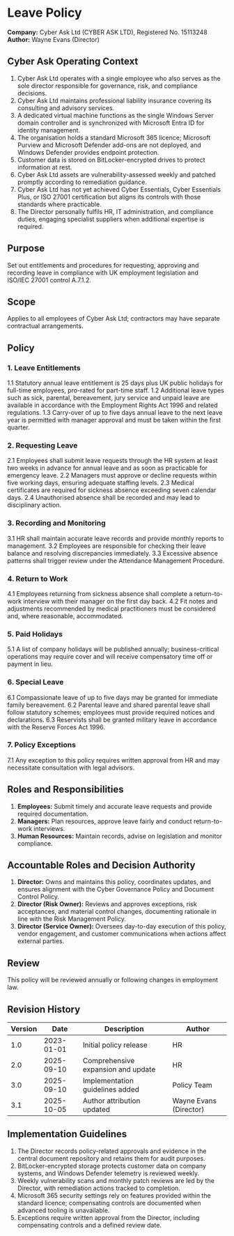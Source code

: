 # Leave Policy

**Company:** Cyber Ask Ltd (CYBER ASK LTD), Registered No. 15113248
**Author:** Wayne Evans (Director)

## Cyber Ask Operating Context

1. Cyber Ask Ltd operates with a single employee who also serves as the sole director responsible for governance, risk, and compliance decisions.
2. Cyber Ask Ltd maintains professional liability insurance covering its consulting and advisory services.
3. A dedicated virtual machine functions as the single Windows Server domain controller and is synchronized with Microsoft Entra ID for identity management.
4. The organisation holds a standard Microsoft 365 licence; Microsoft Purview and Microsoft Defender add-ons are not deployed, and Windows Defender provides endpoint protection.
5. Customer data is stored on BitLocker-encrypted drives to protect information at rest.
6. Cyber Ask Ltd assets are vulnerability-assessed weekly and patched promptly according to remediation guidance.
7. Cyber Ask Ltd has not yet achieved Cyber Essentials, Cyber Essentials Plus, or ISO 27001 certification but aligns its controls with those standards where practicable.
8. The Director personally fulfils HR, IT administration, and compliance duties, engaging specialist suppliers when additional expertise is required.



## Purpose
Set out entitlements and procedures for requesting, approving and recording leave in compliance with UK employment legislation and ISO/IEC 27001 control A.7.1.2.

## Scope
Applies to all employees of Cyber Ask Ltd; contractors may have separate contractual arrangements.

## Policy
### 1. Leave Entitlements
1.1 Statutory annual leave entitlement is 25 days plus UK public holidays for full-time employees, pro-rated for part-time staff.
1.2 Additional leave types such as sick, parental, bereavement, jury service and unpaid leave are available in accordance with the Employment Rights Act 1996 and related regulations.
1.3 Carry-over of up to five days annual leave to the next leave year is permitted with manager approval and must be taken within the first quarter.

### 2. Requesting Leave
2.1 Employees shall submit leave requests through the HR system at least two weeks in advance for annual leave and as soon as practicable for emergency leave.
2.2 Managers must approve or decline requests within five working days, ensuring adequate staffing levels.
2.3 Medical certificates are required for sickness absence exceeding seven calendar days.
2.4 Unauthorised absence shall be recorded and may lead to disciplinary action.

### 3. Recording and Monitoring
3.1 HR shall maintain accurate leave records and provide monthly reports to management.
3.2 Employees are responsible for checking their leave balance and resolving discrepancies immediately.
3.3 Excessive absence patterns shall trigger review under the Attendance Management Procedure.

### 4. Return to Work
4.1 Employees returning from sickness absence shall complete a return-to-work interview with their manager on the first day back.
4.2 Fit notes and adjustments recommended by medical practitioners must be considered and, where reasonable, accommodated.

### 5. Paid Holidays
5.1 A list of company holidays will be published annually; business-critical operations may require cover and will receive compensatory time off or payment in lieu.

### 6. Special Leave
6.1 Compassionate leave of up to five days may be granted for immediate family bereavement.
6.2 Parental leave and shared parental leave shall follow statutory schemes; employees must provide required notices and declarations.
6.3 Reservists shall be granted military leave in accordance with the Reserve Forces Act 1996.

### 7. Policy Exceptions
7.1 Any exception to this policy requires written approval from HR and may necessitate consultation with legal advisors.

## Roles and Responsibilities
1. **Employees:** Submit timely and accurate leave requests and provide required documentation.
2. **Managers:** Plan resources, approve leave fairly and conduct return-to-work interviews.
3. **Human Resources:** Maintain records, advise on legislation and monitor compliance.

## Accountable Roles and Decision Authority

1. **Director:** Owns and maintains this policy, coordinates updates, and ensures alignment with the Cyber Governance Policy and Document Control Policy.
2. **Director (Risk Owner):** Reviews and approves exceptions, risk acceptances, and material control changes, documenting rationale in line with the Risk Management Policy.
3. **Director (Service Owner):** Oversees day-to-day execution of this policy, vendor engagement, and customer communications when actions affect external parties.


## Review
This policy will be reviewed annually or following changes in employment law.

## Revision History
| Version | Date       | Description                        | Author |
| ------- | ---------- | ---------------------------------- | ------ |
| 1.0     | 2023-01-01 | Initial policy release             | HR     |
| 2.0     | 2025-09-10 | Comprehensive expansion and update | HR     |
| 3.0     | 2025-09-10 | Implementation guidelines added | Policy Team |
| 3.1     | 2025-10-05 | Author attribution updated | Wayne Evans (Director) |

## Implementation Guidelines
1. The Director records policy-related approvals and evidence in the central document repository and retains them for audit purposes.
2. BitLocker-encrypted storage protects customer data on company systems, and Windows Defender telemetry is reviewed weekly.
3. Weekly vulnerability scans and monthly patch reviews are led by the Director, with remediation actions tracked to completion.
4. Microsoft 365 security settings rely on features provided within the standard licence; compensating controls are documented when advanced tooling is unavailable.
5. Exceptions require written approval from the Director, including compensating controls and a defined review date.

